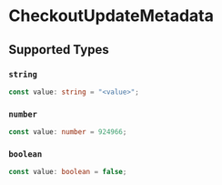 # CheckoutUpdateMetadata


## Supported Types

### `string`

```typescript
const value: string = "<value>";
```

### `number`

```typescript
const value: number = 924966;
```

### `boolean`

```typescript
const value: boolean = false;
```

